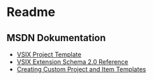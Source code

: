 # Readme
## MSDN Dokumentation
- [VSIX Project Template](https://docs.microsoft.com/en-us/visualstudio/extensibility/vsix-project-template)
- [VSIX Extension Schema 2.0 Reference](https://docs.microsoft.com/en-us/visualstudio/extensibility/vsix-extension-schema-2-0-reference)
- [Creating Custom Project and Item Templates](https://docs.microsoft.com/en-us/visualstudio/extensibility/creating-custom-project-and-item-templates)
